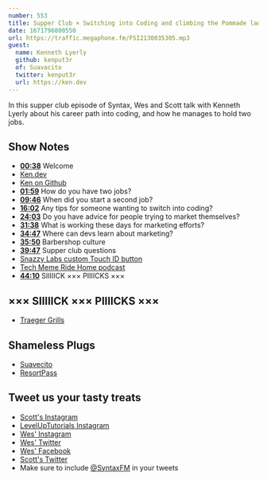 ```yaml
---
number: 553
title: Supper Club × Switching into Coding and climbing the Pommade ladder with Kenneth Lyerly
date: 1671796800550
url: https://traffic.megaphone.fm/FSI2130035305.mp3
guest:
  name: Kenneth Lyerly
  github: kenput3r
  of: Suavacito
  twitter: kenput3r
  url: https://ken.dev
---
```


In this supper club episode of Syntax, Wes and Scott talk with Kenneth Lyerly about his career path into coding, and how he manages to hold two jobs.

## Show Notes

- **[00:38](#t=00:38)** Welcome
- [Ken.dev](https://ken.dev)
- [Ken on Github](https://github.com/kenput3r)
- **[01:59](#t=01:59)** How do you have two jobs?
- **[09:46](#t=09:46)** When did you start a second job?
- **[16:02](#t=16:02)** Any tips for someone wanting to switch into coding?
- **[24:03](#t=24:03)** Do you have advice for people trying to market themselves?
- **[31:38](#t=31:38)** What is working these days for marketing efforts?
- **[34:47](#t=34:47)** Where can devs learn about marketing?
- **[35:50](#t=35:50)** Barbershop culture
- **[39:47](#t=39:47)** Supper club questions
- [Snazzy Labs custom Touch ID button](https://www.youtube.com/watch?v=hz9Ek6fxX48)
- [Tech Meme Ride Home podcast](https://news.techmeme.com/180306/podcast)
- **[44:10](#t=44:10)** SIIIIICK ××× PIIIICKS ×××

## ××× SIIIIICK ××× PIIIICKS ×××

- [Traeger Grills](https://www.traeger.com)

## Shameless Plugs

- [Suavecito](http://www.suavecito.com)
- [ResortPass](https://www.resortpass.com)

## Tweet us your tasty treats

- [Scott's Instagram](https://www.instagram.com/stolinski/)
- [LevelUpTutorials Instagram](https://www.instagram.com/LevelUpTutorials/)
- [Wes' Instagram](https://www.instagram.com/wesbos/)
- [Wes' Twitter](https://twitter.com/wesbos)
- [Wes' Facebook](https://www.facebook.com/wesbos.developer)
- [Scott's Twitter](https://twitter.com/stolinski)
- Make sure to include [@SyntaxFM](https://twitter.com/SyntaxFM) in your tweets
